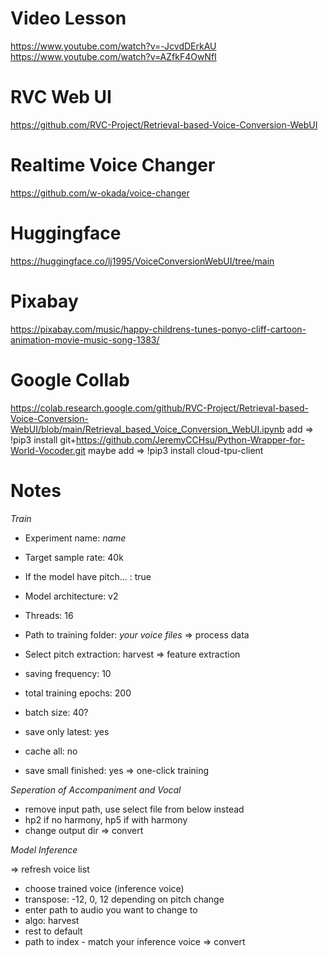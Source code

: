 
# Video Lesson

<https://www.youtube.com/watch?v=-JcvdDErkAU>
<https://www.youtube.com/watch?v=AZfkF4OwNfI>



# RVC Web UI

<https://github.com/RVC-Project/Retrieval-based-Voice-Conversion-WebUI>



# Realtime Voice Changer

<https://github.com/w-okada/voice-changer>



# Huggingface

<https://huggingface.co/lj1995/VoiceConversionWebUI/tree/main>



# Pixabay

<https://pixabay.com/music/happy-childrens-tunes-ponyo-cliff-cartoon-animation-movie-music-song-1383/>



# Google Collab

<https://colab.research.google.com/github/RVC-Project/Retrieval-based-Voice-Conversion-WebUI/blob/main/Retrieval_based_Voice_Conversion_WebUI.ipynb>
add => !pip3 install git+https://github.com/JeremyCCHsu/Python-Wrapper-for-World-Vocoder.git
maybe add => !pip3 install cloud-tpu-client



# Notes

*Train*

- Experiment name: *name*
- Target sample rate: 40k
- If the model have pitch... : true
- Model architecture: v2
- Threads: 16
- Path to training folder: *your voice files*
=> process data

- Select pitch extraction: harvest
=> feature extraction

- saving frequency: 10
- total training epochs: 200
- batch size: 40?
- save only latest: yes
- cache all: no
- save small finished: yes
=> one-click training



*Seperation of Accompaniment and Vocal*

- remove input path, use select file from below instead
- hp2 if no harmony, hp5 if with harmony
- change output dir
=> convert



*Model Inference*

=> refresh voice list
- choose trained voice (inference voice)
- transpose: -12, 0, 12 depending on pitch change
- enter path to audio you want to change to
- algo: harvest
- rest to default
- path to index - match your inference voice
=> convert


